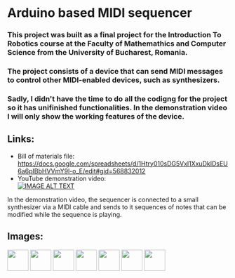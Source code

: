 # Arduino based MIDI sequencer

### This project was built as a final project for the Introduction To Robotics course at the Faculty of Mathemathics and Computer Science from the University of Bucharest, Romania.

### The project consists of a device that can send MIDI messages to control other MIDI-enabled devices, such as synthesizers.

### Sadly, I didn't have the time to do all the codigng for the project so it has unifinished functionalities. In the demonstration video I will only show the working features of the device.      

## Links:
- Bill of materials file: https://docs.google.com/spreadsheets/d/1Htry010sDG5Vxl1XxuDkIDsEU6a6pIBbHVVmY9l-o_E/edit#gid=568832012
- YouTube demonstration video: <br>
[![IMAGE ALT TEXT](http://img.youtube.com/vi/B5M3vbESyhA/0.jpg)](http://www.youtube.com/watch?v=B5M3vbESyhA "Demo Video")

In the demonstration video, the sequencer is connected to a small synthesizer via a MIDI cable and sends to it sequences of notes that can be modified while the sequence is playing.

## Images:
<img src="https://github.com/surdubob/ArduinoMidiSequencer/Images/20200131_221240.jpg" width="48">
<img src="https://github.com/surdubob/ArduinoMidiSequencer/Images/20200206_221157.jpg" width="48">
<img src="https://github.com/surdubob/ArduinoMidiSequencer/Images/20200208_160649.jpg" width="48">
<img src="https://github.com/surdubob/ArduinoMidiSequencer/Images/20200208_223409.jpg" width="48">
<img src="https://github.com/surdubob/ArduinoMidiSequencer/Images/20200216_121709.jpg" width="48">
<img src="https://github.com/surdubob/ArduinoMidiSequencer/Images/20200217_152244.jpg" width="48">
<img src="https://github.com/surdubob/ArduinoMidiSequencer/Images/startup.jpeg" width="48">

